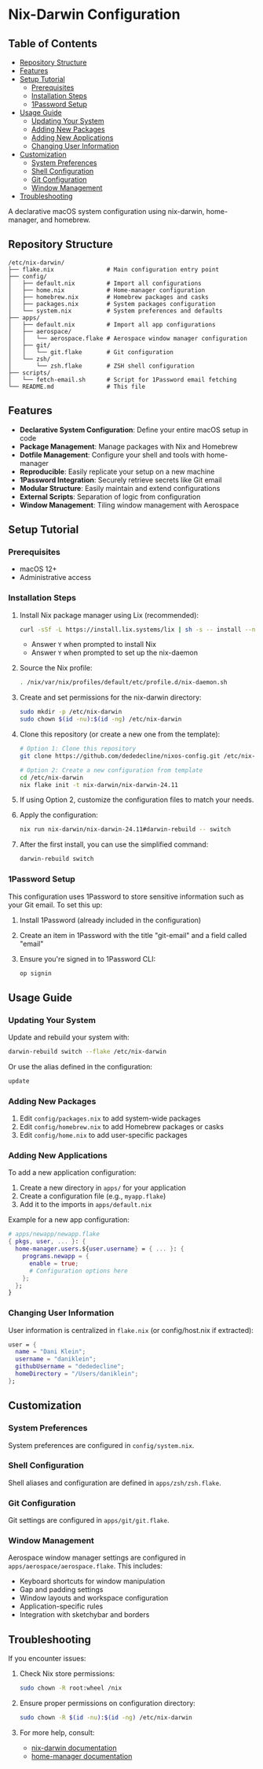 # Nix-Darwin Configuration

## Table of Contents
- [Repository Structure](#repository-structure)
- [Features](#features)
- [Setup Tutorial](#setup-tutorial)
  - [Prerequisites](#prerequisites)
  - [Installation Steps](#installation-steps)
  - [1Password Setup](#1password-setup)
- [Usage Guide](#usage-guide)
  - [Updating Your System](#updating-your-system)
  - [Adding New Packages](#adding-new-packages)
  - [Adding New Applications](#adding-new-applications)
  - [Changing User Information](#changing-user-information)
- [Customization](#customization)
  - [System Preferences](#system-preferences)
  - [Shell Configuration](#shell-configuration)
  - [Git Configuration](#git-configuration)
  - [Window Management](#window-management)
- [Troubleshooting](#troubleshooting)

A declarative macOS system configuration using nix-darwin, home-manager, and homebrew.

## Repository Structure

```
/etc/nix-darwin/
├── flake.nix               # Main configuration entry point
├── config/
│   ├── default.nix         # Import all configurations
│   ├── home.nix            # Home-manager configuration
│   ├── homebrew.nix        # Homebrew packages and casks
│   ├── packages.nix        # System packages configuration
│   └── system.nix          # System preferences and defaults
├── apps/
│   ├── default.nix         # Import all app configurations
│   ├── aerospace/
│   │   └── aerospace.flake # Aerospace window manager configuration
│   ├── git/
│   │   └── git.flake       # Git configuration 
│   └── zsh/
│       └── zsh.flake       # ZSH shell configuration
├── scripts/
│   └── fetch-email.sh      # Script for 1Password email fetching
└── README.md               # This file
```

## Features

- **Declarative System Configuration**: Define your entire macOS setup in code
- **Package Management**: Manage packages with Nix and Homebrew
- **Dotfile Management**: Configure your shell and tools with home-manager
- **Reproducible**: Easily replicate your setup on a new machine
- **1Password Integration**: Securely retrieve secrets like Git email
- **Modular Structure**: Easily maintain and extend configurations
- **External Scripts**: Separation of logic from configuration
- **Window Management**: Tiling window management with Aerospace

## Setup Tutorial

### Prerequisites

- macOS 12+
- Administrative access

### Installation Steps

1. Install Nix package manager using Lix (recommended):

   ```bash
   curl -sSf -L https://install.lix.systems/lix | sh -s -- install --nix-build-group-id 30000
   ```
   
   - Answer `Y` when prompted to install Nix
   - Answer `Y` when prompted to set up the nix-daemon

2. Source the Nix profile:

   ```bash
   . /nix/var/nix/profiles/default/etc/profile.d/nix-daemon.sh
   ```

3. Create and set permissions for the nix-darwin directory:

   ```bash
   sudo mkdir -p /etc/nix-darwin
   sudo chown $(id -nu):$(id -ng) /etc/nix-darwin
   ```

4. Clone this repository (or create a new one from the template):

   ```bash
   # Option 1: Clone this repository
   git clone https://github.com/dededecline/nixos-config.git /etc/nix-darwin
   
   # Option 2: Create a new configuration from template
   cd /etc/nix-darwin
   nix flake init -t nix-darwin/nix-darwin-24.11
   ```

5. If using Option 2, customize the configuration files to match your needs.

6. Apply the configuration:

   ```bash
   nix run nix-darwin/nix-darwin-24.11#darwin-rebuild -- switch
   ```

7. After the first install, you can use the simplified command:

   ```bash
   darwin-rebuild switch
   ```

### 1Password Setup

This configuration uses 1Password to store sensitive information such as your Git email. To set this up:

1. Install 1Password (already included in the configuration)
2. Create an item in 1Password with the title "git-email" and a field called "email"
3. Ensure you're signed in to 1Password CLI:

   ```bash
   op signin
   ```

## Usage Guide

### Updating Your System

Update and rebuild your system with:

```bash
darwin-rebuild switch --flake /etc/nix-darwin
```

Or use the alias defined in the configuration:

```bash
update
```

### Adding New Packages

1. Edit `config/packages.nix` to add system-wide packages
2. Edit `config/homebrew.nix` to add Homebrew packages or casks
3. Edit `config/home.nix` to add user-specific packages

### Adding New Applications

To add a new application configuration:

1. Create a new directory in `apps/` for your application
2. Create a configuration file (e.g., `myapp.flake`)
3. Add it to the imports in `apps/default.nix`

Example for a new app configuration:

```nix
# apps/newapp/newapp.flake
{ pkgs, user, ... }: {
  home-manager.users.${user.username} = { ... }: {
    programs.newapp = {
      enable = true;
      # Configuration options here
    };
  };
}
```

### Changing User Information

User information is centralized in `flake.nix` (or config/host.nix if extracted):

```nix
user = {
  name = "Dani Klein";
  username = "daniklein";
  githubUsername = "dededecline";
  homeDirectory = "/Users/daniklein";
};
```

## Customization

### System Preferences

System preferences are configured in `config/system.nix`.

### Shell Configuration

Shell aliases and configuration are defined in `apps/zsh/zsh.flake`.

### Git Configuration

Git settings are configured in `apps/git/git.flake`.

### Window Management

Aerospace window manager settings are configured in `apps/aerospace/aerospace.flake`. This includes:

- Keyboard shortcuts for window manipulation
- Gap and padding settings
- Window layouts and workspace configuration
- Application-specific rules
- Integration with sketchybar and borders

## Troubleshooting

If you encounter issues:

1. Check Nix store permissions:
   ```bash
   sudo chown -R root:wheel /nix
   ```

2. Ensure proper permissions on configuration directory:
   ```bash
   sudo chown -R $(id -nu):$(id -ng) /etc/nix-darwin
   ```

3. For more help, consult:
   - [nix-darwin documentation](https://github.com/LnL7/nix-darwin)
   - [home-manager documentation](https://nix-community.github.io/home-manager/)

